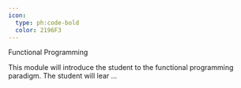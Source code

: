 ```yaml
---
icon:
  type: ph:code-bold
  color: 2196F3
---
```


Functional Programming

This module will introduce the student to the functional programming paradigm. The student will lear ... 
